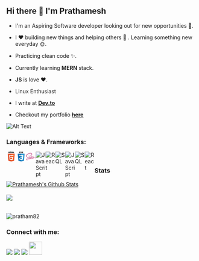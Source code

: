 ## Hi there 👋 I'm Prathamesh

-   I'm an Aspiring Software developer looking out for new opportunities 🗻.

-   I ❤️ building new things and helping others 🤝 . Learning something new everyday 🌞.

-   Practicing clean code ✨.

-   Currently learning **MERN** stack.

-   **JS** is love ❤️.

-   Linux Enthusiast

-   I write at **[Dev.to](https://dev.to/pratham82)**

-   Checkout my portfolio **[here](https://portfolio-2020-v3.netlify.app/)**

 
![Alt Text](https://media.giphy.com/media/LmNwrBhejkK9EFP504/giphy.gif)


### Languages & Frameworks:

<img align="left" alt="HTML5" width="26px" src="https://raw.githubusercontent.com/github/explore/80688e429a7d4ef2fca1e82350fe8e3517d3494d/topics/html/html.png" />

<img align="left" alt="CSS3" width="26px" src="https://raw.githubusercontent.com/github/explore/80688e429a7d4ef2fca1e82350fe8e3517d3494d/topics/css/css.png" />
<img align="left" alt="Sass" width="26px" src="https://raw.githubusercontent.com/github/explore/80688e429a7d4ef2fca1e82350fe8e3517d3494d/topics/sass/sass.png" />
<img align="left" alt="JavaScript" width="26px" src="https://img.icons8.com/color/48/000000/javascript.png" />
<img align="left" alt="React" width="26px" src="https://img.icons8.com/color/48/000000/react-native.png" />
<img align="left" alt="SQL" width="26px" src="https://img.icons8.com/color/48/000000/python.png" />
<img align="left" alt="JavaScript" width="26px" src="https://img.icons8.com/color/48/000000/django.png" />
<img align="left" alt="SQL" width="26px" src="https://img.icons8.com/color/48/000000/java-coffee-cup-logo.png"/>
<img align="left" alt="React" width="26px" src="https://img.icons8.com/color/48/000000/c-programming.png" />

<br/>


### Stats

<a href="#stats">
<img align="center" alt="Prathamesh's Github Stats" src="https://gh-readme-stats.krish-the-dev.vercel.app/api?username=pratham82&show_icons=true&count_private=true" />
</a>

</br>
</br>
<a href="#stats">
<img align="center" src = "https://gh-readme-stats.krish-the-dev.vercel.app/api/top-langs/?username=pratham82&hide=css&layout=compact" />
</a>

</br>
</br>

<p><img align="center" src="https://github-readme-streak-stats.herokuapp.com/?user=pratham82&" alt="pratham82" /></p>



### Connect with me:

[<img src="https://img.shields.io/badge/linkedin-%230077B5.svg?&style=for-the-badge&logo=linkedin&logoColor=white" />][linkedin]
[<img src="https://img.shields.io/badge/twitter-%231DA1F2.svg?&style=for-the-badge&logo=twitter&logoColor=white" />][twitter1]
[<img src = "https://img.shields.io/badge/gmail-%23E4405F.svg?&style=for-the-badge&logo=gmail&logoColor=white">][gmail]
<a href="https://dev.to/pratham82">
<img src="https://d2fltix0v2e0sb.cloudfront.net/dev-badge.svg" width="35" height="35" >
</a>


[website]: https://blog-2020-pratham82.netlify.app/
[instagram]: https://instagram.com/pratham82
[linkedin]: https://www.linkedin.com/in/prathamesh-mali-20582318a/
[gmail]: mailto:http://www.mali.prathamesh82@gmail.com
[twitter1]: https://twitter.com/Pratham_82
